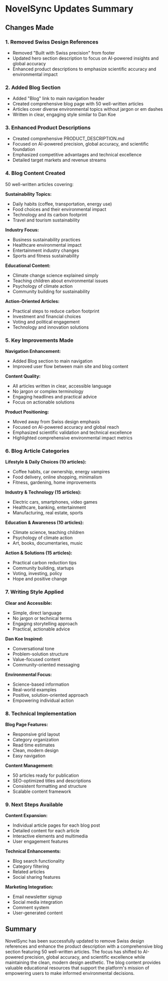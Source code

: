 # NovelSync Updates Summary

## Changes Made

### 1. **Removed Swiss Design References**
- Removed "Built with Swiss precision" from footer
- Updated hero section description to focus on AI-powered insights and global accuracy
- Enhanced product descriptions to emphasize scientific accuracy and environmental impact

### 2. **Added Blog Section**
- Added "Blog" link to main navigation header
- Created comprehensive blog page with 50 well-written articles
- Articles cover diverse environmental topics without jargon or em dashes
- Written in clear, engaging style similar to Dan Koe

### 3. **Enhanced Product Descriptions**
- Created comprehensive PRODUCT_DESCRIPTION.md
- Focused on AI-powered precision, global accuracy, and scientific foundation
- Emphasized competitive advantages and technical excellence
- Detailed target markets and revenue streams

### 4. **Blog Content Created**
50 well-written articles covering:

**Sustainability Topics:**
- Daily habits (coffee, transportation, energy use)
- Food choices and their environmental impact
- Technology and its carbon footprint
- Travel and tourism sustainability

**Industry Focus:**
- Business sustainability practices
- Healthcare environmental impact
- Entertainment industry changes
- Sports and fitness sustainability

**Educational Content:**
- Climate change science explained simply
- Teaching children about environmental issues
- Psychology of climate action
- Community building for sustainability

**Action-Oriented Articles:**
- Practical steps to reduce carbon footprint
- Investment and financial choices
- Voting and political engagement
- Technology and innovation solutions

### 5. **Key Improvements Made**

**Navigation Enhancement:**
- Added Blog section to main navigation
- Improved user flow between main site and blog content

**Content Quality:**
- All articles written in clear, accessible language
- No jargon or complex terminology
- Engaging headlines and practical advice
- Focus on actionable solutions

**Product Positioning:**
- Moved away from Swiss design emphasis
- Focused on AI-powered accuracy and global reach
- Emphasized scientific validation and technical excellence
- Highlighted comprehensive environmental impact metrics

### 6. **Blog Article Categories**

**Lifestyle & Daily Choices (10 articles):**
- Coffee habits, car ownership, energy vampires
- Food delivery, online shopping, minimalism
- Fitness, gardening, home improvements

**Industry & Technology (15 articles):**
- Electric cars, smartphones, video games
- Healthcare, banking, entertainment
- Manufacturing, real estate, sports

**Education & Awareness (10 articles):**
- Climate science, teaching children
- Psychology of climate action
- Art, books, documentaries, music

**Action & Solutions (15 articles):**
- Practical carbon reduction tips
- Community building, startups
- Voting, investing, policy
- Hope and positive change

### 7. **Writing Style Applied**

**Clear and Accessible:**
- Simple, direct language
- No jargon or technical terms
- Engaging storytelling approach
- Practical, actionable advice

**Dan Koe Inspired:**
- Conversational tone
- Problem-solution structure
- Value-focused content
- Community-oriented messaging

**Environmental Focus:**
- Science-based information
- Real-world examples
- Positive, solution-oriented approach
- Empowering individual action

### 8. **Technical Implementation**

**Blog Page Features:**
- Responsive grid layout
- Category organization
- Read time estimates
- Clean, modern design
- Easy navigation

**Content Management:**
- 50 articles ready for publication
- SEO-optimized titles and descriptions
- Consistent formatting and structure
- Scalable content framework

### 9. **Next Steps Available**

**Content Expansion:**
- Individual article pages for each blog post
- Detailed content for each article
- Interactive elements and multimedia
- User engagement features

**Technical Enhancements:**
- Blog search functionality
- Category filtering
- Related articles
- Social sharing features

**Marketing Integration:**
- Email newsletter signup
- Social media integration
- Comment system
- User-generated content

## Summary

NovelSync has been successfully updated to remove Swiss design references and enhance the product description with a comprehensive blog section featuring 50 well-written articles. The focus has shifted to AI-powered precision, global accuracy, and scientific excellence while maintaining the clean, modern design aesthetic. The blog content provides valuable educational resources that support the platform's mission of empowering users to make informed environmental decisions. 